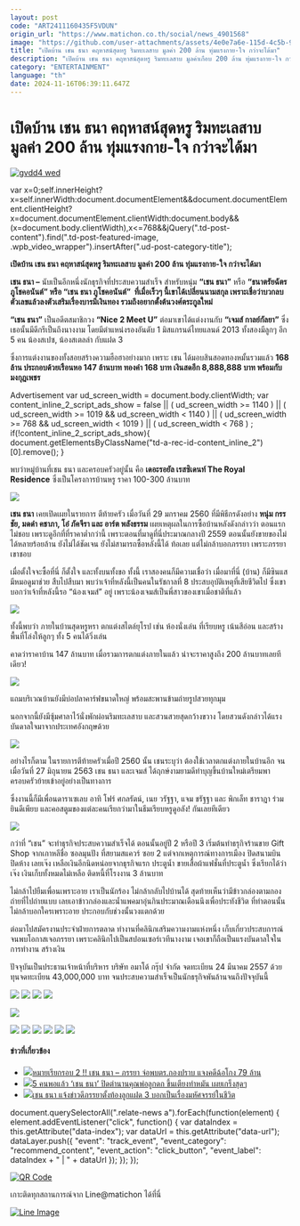 ```yaml
---
layout: post
code: "ART2411160435F5VDUN"
origin_url: "https://www.matichon.co.th/social/news_4901568"
image: "https://github.com/user-attachments/assets/4e0e7a6e-115d-4c5b-9b47-b6173199dfd5"
title: "เปิดบ้าน เชน ธนา คฤหาสน์สุดหรู ริมทะเลสาบ มูลค่า 200 ล้าน ทุ่มแรงกาย-ใจ กว่าจะได้มา"
description: "เปิดบ้าน เชน ธนา คฤหาสน์สุดหรู ริมทะเลสาบ มูลค่าเกือบ 200 ล้าน ทุ่มแรงกาย-ใจ กว่าจะได้มา เชนธนา เชน ธนา ภรรยา อมาโด้"
category: "ENTERTAINMENT"
language: "th"
date: 2024-11-16T06:39:11.647Z
---
```


# เปิดบ้าน เชน ธนา คฤหาสน์สุดหรู ริมทะเลสาบ มูลค่า 200 ล้าน ทุ่มแรงกาย-ใจ กว่าจะได้มา

[![](https://www.matichon.co.th/wp-content/uploads/2024/11/gvdd4-wed.jpg "gvdd4 wed")](https://www.matichon.co.th/wp-content/uploads/2024/11/gvdd4-wed.jpg)

var x=0;self.innerHeight?x=self.innerWidth:document.documentElement&&document.documentElement.clientHeight?x=document.documentElement.clientWidth:document.body&&(x=document.body.clientWidth),x<=768&&jQuery(".td-post-content").find(".td-post-featured-image, .wpb\_video\_wrapper").insertAfter(".ud-post-category-title");

**เปิดบ้าน เชน ธนา คฤหาสน์สุดหรู ริมทะเลสาบ มูลค่า 200 ล้าน ทุ่มแรงกาย-ใจ กว่าจะได้มา**

**เชน ธนา –** นับเป็นอีกหนึ่งนักธุรกิจที่ประสบความสำเร็จ สำหรับหนุ่ม **“เชน ธนา”** หรือ **“ธนาตรัยฉัตร ภูโชคอนันต์” หรือ “เชน ธนา ภูโชคอนันต์”  ที่เมื่อเร็วๆ นี้เขาได้เปลี่ยนนามสกุล เพราะเชื่อว่าบวกลบตัวเลขแล้วลงตัวเสริมเรื่องบารมีเงินทอง รวมถึงอยากตั้งต้นวงศ์ตระกูลใหม่**

**“เชน ธนา”** เป็นอดีตสมาชิกวง **“Nice 2 Meet U”** ต่อมาเขาได้แต่งงานกับ **“เจมส์ กาลย์กัลยา”** ซึ่งเธอนั้นมีดีกรีเป็นถึงนางงาม โดยมีตำแหน่งรองอันดับ 1 มิสแกรนด์ไทยแลนด์ 2013 ทั้งสองมีลูกๆ อีก 5 คน น้องสเปซ, น้องสเตลล่า กับแฝด 3

ซึ่งการแต่งงานของทั้งสอยสร้างความฮือฮาอย่างมาก เพราะ เชน ได้มอบสินสอดทองหมั้นรวมแล้ว **168 ล้าน ประกอบด้วยเรือนหอ 147 ล้านบาท ทองคำ 168 บาท เงินสดอีก 8,888,888 บาท พร้อมกับมงกุฎเพชร**

Advertisement var ud\_screen\_width = document.body.clientWidth; var content\_inline\_2\_script\_ads\_show = false || ( ud\_screen\_width >= 1140 ) || ( ud\_screen\_width >= 1019 && ud\_screen\_width < 1140 ) || ( ud\_screen\_width >= 768 && ud\_screen\_width < 1019 ) || ( ud\_screen\_width < 768 ) ; if(!content\_inline\_2\_script\_ads\_show){ document.getElementsByClassName("td-a-rec-id-content\_inline\_2")\[0\].remove(); }

พบว่าหมู่บ้านที่เชน ธนา และครอบครัวอยู่นั้น คือ **เดอะรอยัล เรสซิเดนท์ The Royal Residence** ซึ่งเป็นโครงการบ้านหรู ราคา 100-300 ล้านบาท

![](https://www.matichon.co.th/wp-content/uploads/2024/11/1731727722898.jpg)

**เชน ธนา** เคยเปิดเผยในรายการ ตีท้ายครัว เมื่อวันที่ 29 มกราคม 2560 ที่มีพิธีกรดังอย่าง **หนุ่ม กรรชัย, มดดำ คชาภา, โอ๋ ภัคจีรา และ อาร์ต พลังธรรม** เผยเหตุผลในการซื้อบ้านหลังดังกล่าวว่า ตอนแรกไม่ชอบ เพราะดูอีกที่ที่ราคาต่ำกว่านี้ เพราะตอนที่มาดูที่นี่ประมาณกลางปี 2559 ตอนนั้นยังขายของไม่ได้หลายร้อยล้าน ยังไม่ได้ชัดเจน ยังไม่สามารถซื้อหลังนี้ได้ ท้อเลย แต่ไม่กล้าบอกภรรยา เพราะภรรยาเขาชอบ

เมื่อตั้งใจจะซื้อที่นี่ ก็ตั้งใจ และทั้งบนทั้งขอ ทั้งนี้ เราสองคนก็มีความเชื่อว่า เมื่อมาที่นี่ (บ้าน) ก็มีซินแส มีหมอดูมาช่วย สืบไปสืบมา พบว่าเจ้าที่หลังนี้เป็นคนในรัชกาลที่ 8 ประสบอุบัติเหตุที่เสียชีวิตไป ซึ่งเขาบอกว่าเจ้าที่หลังนี้รอ “น้องเจมส์” อยู่ เพราะน้องเจมส์เป็นพี่สาวของเขาเมื่อชาติที่แล้ว

![](https://www.matichon.co.th/wp-content/uploads/2024/11/1731729248657.jpg)

ทั้งนี้พบว่า ภายในบ้านสุดหรูหรา ตกแต่งสไตล์ยุโรป เช่น ห้องนั่งเล่น ที่เรียบหรู เน้นสีอ่อน และสร้างพื้นที่โล่งให้ลูกๆ ทั้ง 5 คนได้วิ่งเล่น

คาดว่าราคาบ้าน 147 ล้านบาท เมื่อรวมการตกแต่งภายในแล้ว น่าจะราคาสูงถึง 200 ล้านบาทเลยทีเดียว!

![](https://www.matichon.co.th/wp-content/uploads/2024/11/Snapinsta.app_213809169_796803997689515_3631528037784318855_n_1080.jpg)

แถมบริเวณบ้านยังมีบ่อปลาคาร์ฟขนาดใหญ่ พร้อมสะพานข้ามถ่ายรูปสวยทุกมุม

นอกจากนี้ยังมีซุ้มศาลาไว้นั่งพักผ่อนริมทะเลสาบ และสวนสวยสุดกว้างขวาง โดยสวนดังกล่าวได้แรงบันดาลใจมาจากประเทศอังกฤษด้วย

![](https://www.matichon.co.th/wp-content/uploads/2024/11/S__13672467.jpg)

อย่างไรก็ตาม ในรายการตีท้ายครัวเมื่อปี 2560 นั้น เชนระบุว่า ต้องใช้เวลาตกแต่งภายในบ้านอีก จนเมื่อวันที่ 27 มิถุนายน 2563 เชน ธนา และเจมส์ ได้ฤกษ์งามยามดีทำบุญขึ้นบ้านใหม่เตรียมพาครอบครัวย้ายเข้าอยู่อย่างเป็นทางการ

ซึ่งงานนี้ก็มีเพื่อนดาราเซเลบ อาทิ โฟร์ ศกลรัตน์, เนย วรัฐฐา, แจม ชรัฐฐา และ พิกเล็ท ชาราฎา ร่วมยินดีเพียบ และคอสตูมของแต่ละคนเรียกว่ามาในธีมเรียบหรูดูอลัง! กันเลยทีเดียว

![](https://www.matichon.co.th/wp-content/uploads/2024/11/S__13672488.jpg)

กว่าที่ “เชน” จะทำธุรกิจประสบความสำเร็จได้ ตอนนั้นอยู่ปี 2 หรือปี 3 เริ่มต้นทำธรุกิจร้านขาย Gift Shop จากเกาหลีชื่อ ซอลมุนปัง ที่สยามสแควร์ ซอย 2 แต่จากเหตุการณ์ทางการเมือง ปิดสนามบิน ปิดห้าง เลยเจ๊ง เหลือเงินอีกนิดหน่อยจากธุรกิจแรก ประตูน้ำ ขายเสื้อผ้าแฟชั่นที่ประตูน้ำ ซึ่งเรียกได้ว่าเจ๊ง เงินเก็บทั้งหมดไม่เหลือ ติดหนี้ที่โรงงาน 3 ล้านบาท

ไม่กล้าไปยืมเพื่อนเพราะอาย เราเป็นนักร้อง ไม่กล้ากลับไปบ้านได้ สุดท้ายเห็นว่ามีข้าวกล่องตามกองถ่ายที่ไปถ่ายแบบ เลยเอาข้าวกล่องและน้ำแพคมาอุ่นกินประมาณเดือนนึงเพื่อประทังชีวิต ที่ทำตอนนั้นไม่กล้าบอกใครเพราะอาย ประกอบกับช่วงนั้นวงแตกด้วย

ต่อมาไปสมัครงานประจำฝ่ายการตลาด ทำงานที่คลินิกเสริมความงามแห่งหนึ่ง เก็บเกี่ยวประสบการณ์จนพบโอกาสเจอภรรยา เพราะคลินิกไปเป็นสปอนเซอร์เวทีนางงาม เจอเขาก็ถือเป็นแรงบันดาลใจในการทำงาน สร้างเงิน

ปัจจุบันเป็นประธานเจ้าหน้าที่บริหาร บริษัท อมาโด้ กรุ๊ป จำกัด จดทะเบียน 24 มีนาคม 2557 ด้วยทุนจดทะเบียน 43,000,000 บาท จนประสบความสำเร็จเป็นนักธรุกิจพันล้านจนถึงปัจจุบันนี้

![](https://www.matichon.co.th/wp-content/uploads/2024/11/86b2b58ac9a6ac0c6b3e566a51c77a7b_1570521672.jpg) ![](https://www.matichon.co.th/wp-content/uploads/2024/11/0386ae9672187d28662aaa81b3a72a27_1570521661.jpg) ![](https://www.matichon.co.th/wp-content/uploads/2024/11/bf9599edefdc44ed320160624da44e8e_1570521673.jpg) ![](https://www.matichon.co.th/wp-content/uploads/2024/11/S__13672464.jpg)

![](https://www.matichon.co.th/wp-content/uploads/2024/11/2452.jpg)

![](https://www.matichon.co.th/wp-content/uploads/2024/11/Snapinsta.app_245057406_427469002129194_4249907035030146387_n_1080.jpg) ![](https://www.matichon.co.th/wp-content/uploads/2024/11/Snapinsta.app_270412319_1993931040779835_983613054861126860_n_1080.jpg) ![](https://www.matichon.co.th/wp-content/uploads/2024/11/Snapinsta.app_346076695_132657809809284_7984925985477322790_n_1080.jpg) ![](https://www.matichon.co.th/wp-content/uploads/2024/11/Snapinsta.app_375947301_18386141527035820_3392950918189664714_n_1080.jpg) ![](https://www.matichon.co.th/wp-content/uploads/2024/11/Snapinsta.app_394341653_324052590362049_2001012587045274445_n_1080.jpg) ![](https://www.matichon.co.th/wp-content/uploads/2024/11/Snapinsta.app_429546999_18417311431035820_3824020536102553313_n_1080.jpg)

#### ข่าวที่เกี่ยวข้อง

*   [![](https://www.matichon.co.th/wp-content/uploads/2024/11/เชนธนา584.jpg)หมายเรียกรอบ 2 !! เชน ธนา – ภรรยา จ่อพบตร.กองปราบ แจงคดีฉ้อโกง 79 ล้าน](https://www.matichon.co.th/local/crime/news_4900428)
*   [![](https://www.matichon.co.th/wp-content/uploads/2023/07/5คนพอแล้ว2454.jpg)5 คนพอแล้ว ‘เชน ธนา’ ปิดตำนานคุณพ่อลูกดก ขึ้นเตียงทำหมัน เผยเกร็งสุดๆ](https://www.matichon.co.th/entertainment/news_4073964)
*   [![](https://www.matichon.co.th/wp-content/uploads/2022/10/ww10.03.28.png)เชน ธนา แจ้งข่าวดีภรรยาตั้งท้องลูกแฝด 3 บอกเป็นเรื่องมหัศจรรย์ในชีวิต](https://www.matichon.co.th/entertainment/news_3596256)

document.querySelectorAll(".relate-news a").forEach(function(element) { element.addEventListener("click", function() { var dataIndex = this.getAttribute("data-index"); var dataUrl = this.getAttribute("data-url"); dataLayer.push({ "event": "track\_event", "event\_category": "recommend\_content", "event\_action": "click\_button", "event\_label": dataIndex + " | " + dataUrl }); }); });

[![QR Code](https://www.matichon.co.th/wp-content/uploads/2023/07/wob1371z.jpg)](https://lin.ee/ht0nDxX)

เกาะติดทุกสถานการณ์จาก Line@matichon ได้ที่นี่

[![Line Image](https://www.matichon.co.th/wp-content/uploads/2023/07/th.png)](https://lin.ee/ht0nDxX)